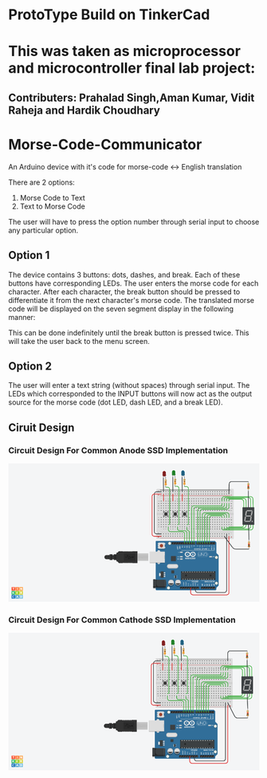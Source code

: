 # ProtoType Build on TinkerCad
# This was taken as microprocessor and microcontroller final lab project:
## Contributers: Prahalad Singh,Aman Kumar, Vidit Raheja and Hardik Choudhary 
# Morse-Code-Communicator
An Arduino device with it's code for morse-code &lt;-> English translation

There are 2 options:
1. Morse Code to Text
2. Text to Morse Code

The user will have to press the option number through serial input to choose any particular option.

## Option 1
The device contains 3 buttons: dots, dashes, and break. Each of these buttons have corresponding LEDs.
The user enters the morse code for each character. After each character, the break button should be pressed to differentiate it from the next character's morse code. The translated morse code will be displayed on the seven segment display in the following manner:


This can be done indefinitely until the break button is pressed twice. This will take the user back to the menu screen.

## Option 2
The user will enter a text string (without spaces) through serial input. The LEDs which corresponded to the INPUT buttons will now act as the output source for the morse code (dot LED, dash LED, and a break LED).

## Ciruit Design

### Circuit Design For Common Anode SSD Implementation
<img src="Images/CC.jpeg" width="900" alt = "SSD Circuit">

### Circuit Design For Common Cathode SSD Implementation
<img src="Images/CA.jpeg" width="900" alt ="SSD Circuit">

